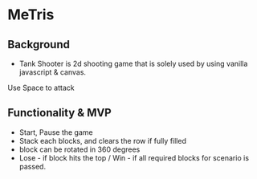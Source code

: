 # MeTris

## Background
* Tank Shooter is 2d shooting game that is solely used by using vanilla javascript & canvas.


Use Space to attack





## Functionality & MVP
 * Start, Pause the game
 * Stack each blocks, and clears the row if fully filled
 * block can be rotated in 360 degrees
 * Lose - if block hits the top / Win - if all required blocks for scenario is passed.
